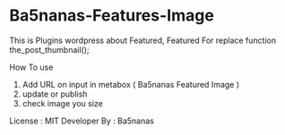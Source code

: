 Ba5nanas-Features-Image
=======================
This is Plugins wordpress about Featured, Featured For replace function the_post_thumbnail();

How To use

1. Add URL on input in metabox ( Ba5nanas Featured Image )
2. update or publish 
3. check image you size

License : MIT
Developer By : Ba5nanas
